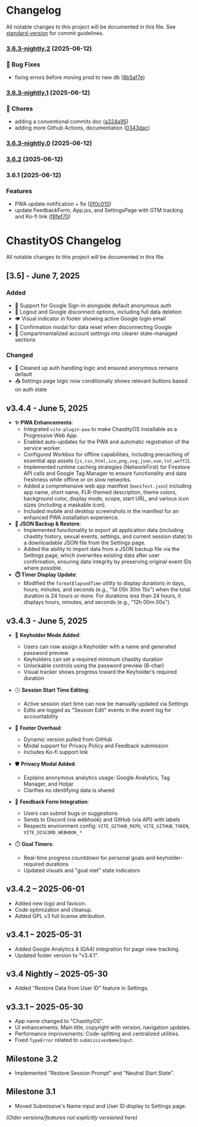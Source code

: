 # Changelog

All notable changes to this project will be documented in this file. See [standard-version](https://github.com/conventional-changelog/standard-version) for commit guidelines.

### [3.6.3-nightly.2](https://github.com/thef4tdaddy/chastityOS/compare/v3.6.3-nightly.1...v3.6.3-nightly.2) (2025-06-12)


### 🐛 Bug Fixes

* fixing errors before moving prod to new db ([8b5af7e](https://github.com/thef4tdaddy/chastityOS/commit/8b5af7e75b3a5ceca7e44df9d1696ee8f30f837f))

### [3.6.3-nightly.1](https://github.com/thef4tdaddy/chastityOS/compare/v3.6.3-nightly.0...v3.6.3-nightly.1) (2025-06-12)


### 🧹 Chores

* adding a conventional commits doc ([a324a95](https://github.com/thef4tdaddy/chastityOS/commit/a324a95b998b6e0c3318ece1dcce5da33b752bc8))
* adding more Github Actions, documentation ([0343dac](https://github.com/thef4tdaddy/chastityOS/commit/0343dacbb1f4478bcf3f4afcd8d338d19c1bbaa4))

### [3.6.3-nightly.0](https://github.com/thef4tdaddy/chastityOS/compare/v3.6.1...v3.6.3-nightly.0) (2025-06-12)

### [3.6.2](https://github.com/thef4tdaddy/chastityOS/compare/v3.6.1...v3.6.2) (2025-06-12)

### 3.6.1 (2025-06-12)


### Features

* PWA update notification + fix ([0f0c010](https://github.com/thef4tdaddy/chastityOS/commit/0f0c010e47c0665750b58f6be29c3de86cd59844))
* update FeedbackForm, App.jsx, and SettingsPage with GTM tracking and Ko-fi link ([f8fef70](https://github.com/thef4tdaddy/chastityOS/commit/f8fef70375a00e63197cf2899f45fd60c13d01ca))

# ChastityOS Changelog

All notable changes to this project will be documented in this file.


## [3.5] - June 7, 2025

### Added
- 🔐 Support for Google Sign-In alongside default anonymous auth
- 🚪 Logout and Google disconnect options, including full data deletion
- 👁️ Visual indicator in footer showing active Google login email
- 🧹 Confirmation modal for data reset when disconnecting Google
- 🧩 Compartmentalized account settings into clearer state-managed sections

### Changed
- 🧼 Cleaned up auth handling logic and ensured anonymous remains default
- 📤 Settings page logic now conditionally shows relevant buttons based on auth state

## v3.4.4 - June 5, 2025

- **✨ PWA Enhancements**:
  - Integrated `vite-plugin-pwa` to make ChastityOS installable as a Progressive Web App.
  - Enabled auto-updates for the PWA and automatic registration of the service worker.
  - Configured Workbox for offline capabilities, including precaching of essential app assets (`js,css,html,ico,png,svg,json,vue,txt,woff2`).
  - Implemented runtime caching strategies (NetworkFirst) for Firestore API calls and Google Tag Manager to ensure functionality and data freshness while offline or on slow networks.
  - Added a comprehensive web app manifest (`manifest.json`) including app name, short name, FLR-themed description, theme colors, background color, display mode, scope, start URL, and various icon sizes (including a maskable icon).
  - Included mobile and desktop screenshots in the manifest for an enhanced PWA installation experience.
- **💾 JSON Backup & Restore**:
  - Implemented functionality to export all application data (including chastity history, sexual events, settings, and current session state) to a downloadable JSON file from the Settings page.
  - Added the ability to import data from a JSON backup file via the Settings page, which overwrites existing data after user confirmation, ensuring data integrity by preserving original event IDs where possible.
- **⏱️ Timer Display Update**:
  - Modified the `formatElapsedTime` utility to display durations in days, hours, minutes, and seconds (e.g., "1d 05h 30m 15s") when the total duration is 24 hours or more. For durations less than 24 hours, it displays hours, minutes, and seconds (e.g., "12h 00m 00s").

## v3.4.3 - June 5, 2025

- 🔐 **Keyholder Mode Added**:
  - Users can now assign a Keyholder with a name and generated password preview
  - Keyholders can set a required minimum chastity duration
  - Unlockable controls using the password preview (8-char)
  - Visual tracker shows progress toward the Keyholder’s required duration

- 🕓 **Session Start Time Editing**:
  - Active session start time can now be manually updated via Settings
  - Edits are logged as "Session Edit" events in the event log for accountability

- 🔄 **Footer Overhaul**:
  - Dynamic version pulled from GitHub
  - Modal support for Privacy Policy and Feedback submission
  - Includes Ko-fi support link

- 🛡️ **Privacy Modal Added**:
  - Explains anonymous analytics usage: Google Analytics, Tag Manager, and Hotjar
  - Clarifies no identifying data is shared

- 🐛 **Feedback Form Integration**:
  - Users can submit bugs or suggestions
  - Sends to Discord (via webhook) and GitHub (via API) with labels
  - Respects environment config: `VITE_GITHUB_REPO`, `VITE_GITHUB_TOKEN`, `VITE_DISCORD_WEBHOOK_*`

- ⏱️ **Goal Timers**:
  - Real-time progress countdown for personal goals and keyholder-required durations
  - Updated visuals and "goal met" state indicators

## v3.4.2 – 2025-06-01
- Added new logo and favicon.
- Code optimization and cleanup.
- Added GPL v3 full license attribution.

## v3.4.1 – 2025-05-31
- Added Google Analytics 4 (GA4) integration for page view tracking.
- Updated footer version to "v3.4.1".

## v3.4 Nightly – 2025-05-30
- Added "Restore Data from User ID" feature in Settings.

## v3.3.1 – 2025-05-30
- App name changed to "ChastityOS".
- UI enhancements: Main title, copyright with version, navigation updates.
- Performance improvements: Code-splitting and centralized utilities.
- Fixed `TypeError` related to `submissivesNameInput`.

## Milestone 3.2
- Implemented "Restore Session Prompt" and "Neutral Start State".

## Milestone 3.1
- Moved Submissive's Name input and User ID display to Settings page.

*(Older versions/features not explicitly versioned here)*